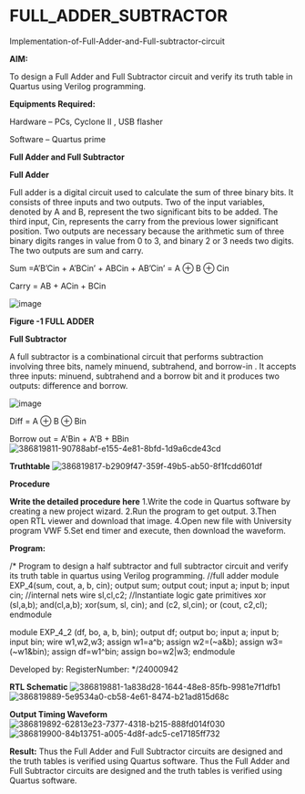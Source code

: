 # FULL_ADDER_SUBTRACTOR

Implementation-of-Full-Adder-and-Full-subtractor-circuit

**AIM:**

To design a Full Adder and Full Subtractor circuit and verify its truth table in Quartus using Verilog programming.

**Equipments Required:**

Hardware – PCs, Cyclone II , USB flasher

Software – Quartus prime

**Full Adder and Full Subtractor**

**Full Adder**

Full adder is a digital circuit used to calculate the sum of three binary bits. It consists of three inputs and two outputs. Two of the input variables, denoted by A and B, represent the two significant bits to be added. The third input, Cin, represents the carry from the previous lower significant position. Two outputs are necessary because the arithmetic sum of three binary digits ranges in value from 0 to 3, and binary 2 or 3 needs two digits. The two outputs are sum and carry.

Sum =A’B’Cin + A’BCin’ + ABCin + AB’Cin’ = A ⊕ B ⊕ Cin 

Carry = AB + ACin + BCin

![image](https://github.com/naavaneetha/FULL_ADDER_SUBTRACTOR/assets/154305477/0f30ba51-5ffb-4198-845f-18e054f675e7)

**Figure -1 FULL ADDER**

**Full Subtractor**

A full subtractor is a combinational circuit that performs subtraction involving three bits, namely minuend, subtrahend, and borrow-in . It accepts three inputs: minuend, subtrahend and a borrow bit and it produces two outputs: difference and borrow.

![image](https://github.com/naavaneetha/FULL_ADDER_SUBTRACTOR/assets/154305477/02b24f51-ab51-4304-9ad6-7b81ffc1ead5)

Diff = A ⊕ B ⊕ Bin 

Borrow out = A'Bin + A'B + BBin
![386819811-90788abf-e155-4e81-8bfd-1d9a6cde43cd](https://github.com/user-attachments/assets/91b2d743-3dc0-4a4b-970f-fef34f78ced1)

**Truthtable**
![386819817-b2909f47-359f-49b5-ab50-8f1fcdd601df](https://github.com/user-attachments/assets/907c2124-2636-421a-92e7-9d9417a46d4f)

**Procedure**

**Write the detailed procedure here**
1.Write the code in Quartus software by creating a new project wizard. 2.Run the program to get output. 3.Then open RTL viewer and download that image. 4.Open new file with University program VWF 5.Set end timer and execute, then download the waveform.

**Program:**

/* Program to design a half subtractor and full subtractor circuit and verify its truth table in quartus using Verilog programming.
//full adder module EXP_4(sum, cout, a, b, cin); output sum; output cout; input a; input b; input cin; //internal nets wire sl,cl,c2; //Instantiate logic gate primitives xor (sl,a,b); and(cl,a,b); xor(sum, sl, cin); and (c2, sl,cin); or (cout, c2,cl); endmodule

module EXP_4_2 (df, bo, a, b, bin); output df; output bo; input a; input b; input bin; wire w1,w2,w3; assign w1=a^b; assign w2=(~a&b); assign w3=(~w1&bin); assign df=w1^bin; assign bo=w2|w3; endmodule

Developed by: RegisterNumber:
*/24000942

**RTL Schematic**
![386819881-1a838d28-1644-48e8-85fb-9981e7f1dfb1](https://github.com/user-attachments/assets/5669a591-11b9-4d08-a7f1-8c4b4c1a9723)
![386819889-5e9534a0-cb58-4e61-8474-b21ad815d68c](https://github.com/user-attachments/assets/a06d74f8-165a-419f-9c57-ac833998e40e)

**Output Timing Waveform**
![386819892-62813e23-7377-4318-b215-888fd014f030](https://github.com/user-attachments/assets/bd4ad705-870d-4fb7-aa9c-96472e3c64a0)
![386819900-84b13751-a005-4d8f-adc5-ce17185ff732](https://github.com/user-attachments/assets/5ec56b89-c811-4c62-8e92-f6ac168c7aff)

**Result:**
Thus the Full Adder and Full Subtractor circuits are designed and the truth tables is verified using Quartus software.
Thus the Full Adder and Full Subtractor circuits are designed and the truth tables is verified using Quartus software.



